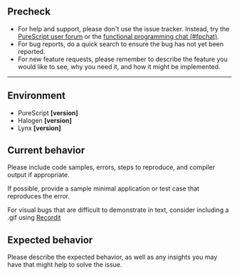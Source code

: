 ## Precheck

* For help and support, please don't use the issue tracker. Instead, try the [PureScript user forum](https://discourse.purescript.org) or the [functional programming chat (#fpchat)](https://functionalprogramming.slack.com).
* For bug reports, do a quick search to ensure the bug has not yet been reported.
* For new feature requests, please remember to describe the feature you would like to see, why you need it, and how it might be implemented.

---

## Environment

* PureScript **[version]**
* Halogen **[version]**
* Lynx **[version]**

## Current behavior

Please include code samples, errors, steps to reproduce, and compiler output if appropriate.

If possible, provide a sample minimal application or test case that reproduces the error.

For visual bugs that are difficult to demonstrate in text, consider including a .gif using [Recordit](http://www.recordit.co/)

## Expected behavior

Please describe the expected behavior, as well as any insights you may have that might help to solve the issue.
